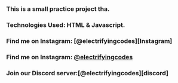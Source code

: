 ### This is a small practice project tha.

### Technologies Used: HTML & Javascript.

### Find me on Instagram: [@electrifyingcodes][Instagram]
### Find me on Instagram: [@electrifyingcodes][Telegram]
### Join our Discord server:[@electrifyingcodes][discord]

[Instgram]: https://www.instagram.com/electrifying_codes
[Telegram]:
[discord]: 